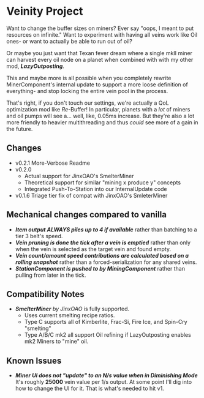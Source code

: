 # Veinity Project

Want to change the buffer sizes on miners? Ever say "oops, I meant to put resources on infinite." Want to experiment with having all veins work like Oil ones- or want to actually be able to run out of oil?

Or maybe you just want that Texan fever dream where a single mkII miner can harvest every oil node on a planet when combined with with my other mod, ***LazyOutposting***.

This and maybe more is all possible when you completely rewrite MinerComponent's internal update to support a more loose definition of everything- and stop locking the entire vein pool in the process. 

That's right, if you don't touch our settings, we're actually a QoL optimization mod like *Re*-Buffer! In particular, planets with a *lot* of miners and oil pumps will see a... well, like, 0.05ms increase. But they're also a lot more friendly to heavier multithreading and thus *could* see more of a gain in the future.

## Changes
- v0.2.1 More-Verbose Readme
- v0.2.0 
  - Actual support for JinxOAO's SmelterMiner
  - Theoretical support for similar "mining x produce y" concepts
  - Integrated Push-To-Station into our InternalUpdate code
- v0.1.6 Triage tier fix of compat with JinxOAO's SmleterMiner

## Mechanical changes compared to vanilla
- ***Item output ALWAYS piles up to 4 if available*** rather than batching to a tier 3 belt's speed.
- ***Vein pruning is done the tick after a vein is emptied*** rather than only when the vein is selected as the target vein and found empty.
- ***Vein count/amount speed contributions are calculated based on a rolling snapshot*** rather than a forced-serialization for any shared veins.
- ***StationComponent is pushed to by MiningComponent*** rather than pulling from later in the tick.

## Compatibility Notes
- ***SmelterMiner** by JinxOAO* is fully supported.
  - Uses current smelting recipe ratios.
  - Type C supports all of Kimberlite, Frac-Si, Fire Ice, and Spin-Cry "smelting"
  - Type A/B/C mk2 all support Oil refining if LazyOutposting enables mk2 Miners to "mine" oil.

## Known Issues
- ***Miner UI does not "update" to an N/s value when in Diminishing Mode*** It's roughly **25000** vein value per 1/s output. At some point I'll dig into how to change the UI for it. That is what's needed to hit v1.